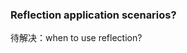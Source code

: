 
### Reflection application scenarios?

待解决：when to use reflection?




































